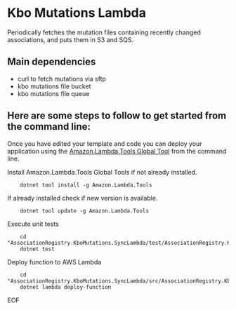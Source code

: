 # Kbo Mutations Lambda

Periodically fetches the mutation files containing recently changed associations, and puts them in S3 and SQS.

## Main dependencies

- curl to fetch mutations via sftp
- kbo mutations file bucket
- kbo mutations file queue

## Here are some steps to follow to get started from the command line:

Once you have edited your template and code you can deploy your application using
the [Amazon.Lambda.Tools Global Tool](https://github.com/aws/aws-extensions-for-dotnet-cli#aws-lambda-amazonlambdatools)
from the command line.

Install Amazon.Lambda.Tools Global Tools if not already installed.

```
    dotnet tool install -g Amazon.Lambda.Tools
```

If already installed check if new version is available.

```
    dotnet tool update -g Amazon.Lambda.Tools
```

Execute unit tests

```
    cd "AssociationRegistry.KboMutations.SyncLambda/test/AssociationRegistry.KboMutations.SyncLambda.Tests"
    dotnet test
```

Deploy function to AWS Lambda

```
    cd "AssociationRegistry.KboMutations.SyncLambda/src/AssociationRegistry.KboMutations.SyncLambda"
    dotnet lambda deploy-function
```

EOF